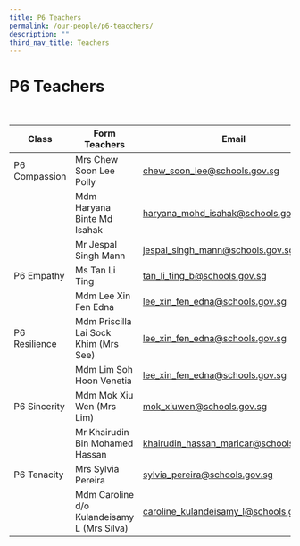 ```yaml
---
title: P6 Teachers
permalink: /our-people/p6-teacchers/
description: ""
third_nav_title: Teachers
---
```

<h1><b>P6 Teachers</b></h1>
<br>



| Class | Form Teachers | Email|
| -------- | -------- | -------- |
| P6 Compassion   | Mrs Chew Soon Lee Polly    | [chew_soon_lee@schools.gov.sg](mailto:chew_soon_lee@schools.gov.sg)    |
| |Mdm Haryana Binte Md Isahak|[haryana_mohd_isahak@schools.gov.sg](mailto:haryana_mohd_isahak@schools.gov.sg)|
| |Mr Jespal Singh Mann|[jespal_singh_mann@schools.gov.sg](mailto:jespal_singh_mann@schools.gov.sg)|
|P6 Empathy|Ms Tan Li Ting|[tan_li_ting_b@schools.gov.sg](mailto:tan_li_ting_b@schools.gov.sg)|
| | Mdm Lee Xin Fen Edna| [lee_xin_fen_edna@schools.gov.sg](mailto:lee_xin_fen_edna@schools.gov.sg)|
|P6 Resilience| Mdm Priscilla Lai Sock Khim (Mrs See)|[lee_xin_fen_edna@schools.gov.sg](mailto:lee_xin_fen_edna@schools.gov.sg)|
| |Mdm Lim Soh Hoon Venetia|[lee_xin_fen_edna@schools.gov.sg](mailto:lee_xin_fen_edna@schools.gov.sg)|
|P6 Sincerity|Mdm Mok Xiu Wen (Mrs Lim)|[mok_xiuwen@schools.gov.sg](mailto:mok_xiuwen@schools.gov.sg)|
| |Mr Khairudin Bin Mohamed Hassan|[khairudin_hassan_maricar@schools.gov.sg](mailto:khairudin_hassan_maricar@schools.gov.sg)|
|P6 Tenacity|Mrs Sylvia Pereira|[sylvia_pereira@schools.gov.sg](mailto:sylvia_pereira@schools.gov.sg)|
| |Mdm Caroline d/o Kulandeisamy L (Mrs Silva)|[caroline_kulandeisamy_l@schools.gov.sg](mailto:caroline_kulandeisamy_l@schools.gov.sg)|